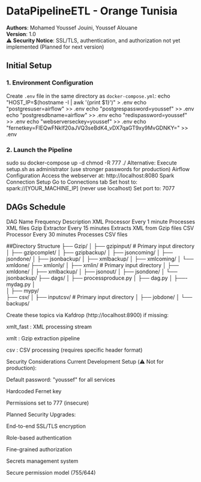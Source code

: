 # DataPipelineETL - Orange Tunisia

**Authors**: Mohamed Youssef Jouini, Youssef Alouane  
**Version**: 1.0  
⚠️ **Security Notice**: SSL/TLS, authentication, and authorization not yet implemented (Planned for next version)

## Initial Setup

### 1. Environment Configuration

Create `.env` file in the same directory as `docker-compose.yml`:
echo "HOST_IP=$(hostname -I | awk '{print $1}')" > .env
echo "postgresuser=airflow" >> .env
echo "postgrespassword=youssef" >> .env
echo "postgresdbname=airflow" >> .env
echo "redispassword=youssef" >> .env
echo "webserverseckey=youssef" >> .env
echo "fernetkey=FIEQwFNkIf20aJVQ3seBdK4_vDX7qaGT9xy9MvGDNKY=" >> .env

### 2. Launch the Pipeline

sudo su
docker-compose up -d
chmod -R 777 ./
Alternative: Execute setup.sh as administrator (use stronger passwords for production)
Airflow Configuration
Access the webserver at: http://localhost:8080
Spark Connection Setup
Go to Connections tab
Set host to: spark://[YOUR_MACHINE_IP] (never use localhost)
Set port to: 7077

## DAGs Schedule

DAG Name	Frequency	Description
XML Processor	Every 1 minute	Processes XML files
Gzip Extractor	Every 15 minutes	Extracts XML from Gzip files
CSV Processor	Every 30 minutes	Processes CSV files

##Directory Structure
├── Gzip/
│   ├── gzipinput/    # Primary input directory
│   ├── gzipcomplet/
│   ├── gzipbackup/
│   ├── jsoncoming/
│   ├── jsondone/
│   ├── jsonbackup/
│   ├── xmlbackup/
│   ├── xmlcoming/
│   └── xmldone/
├── xmlonly/
│   ├── xmlin/        # Primary input directory
│   ├── xmldone/
│   ├── xmlbackup/
│   ├── jsonout/
│   ├── jsondone/
│   └── jsonbackup/
├── dags/
│   ├── processproduce.py
│   ├── dag.py
│   ├──-mydag.py
│   
│ 
├── mypy/            
├── csv/
│   ├── inputcsv/     # Primary input directory
│   ├── jobdone/
│   └── backups/



Create these topics via Kafdrop (http://localhost:8900) if missing:

xmlt_fast : XML processing stream

xmlt : Gzip extraction pipeline

csv : CSV processing (requires specific header format)

Security Considerations
Current Development Setup (⚠️ Not for production):

Default password: "youssef" for all services

Hardcoded Fernet key

Permissions set to 777 (insecure)

Planned Security Upgrades:

End-to-end SSL/TLS encryption

Role-based authentication

Fine-grained authorization

Secrets management system

Secure permission model (755/644)
